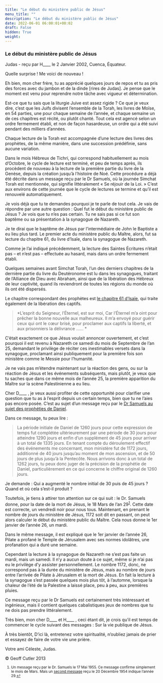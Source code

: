```yaml
---
title: "Le début du ministère public de Jésus"
menu_title: ""
description: "Le début du ministère public de Jésus"
date: 2022-06-01 06:00:01+00:02
draft: False
hidden: True
weight:
---
```

### Le début du ministère public de Jésus

Judas - reçu par H____ le 2 Janvier 2002, Cuenca, Équateur.

Quelle surprise ! Me voici de nouveau !

Eh bien, mon cher frère, tu as apprécié quelques jours de repos et tu as pris des forces avec du jambon et de la dinde [rires de Judas]. Je pense que le moment est venu pour reprendre notre tâche avec vigueur et détermination.

Est-ce que tu sais que la liturgie Juive est assez rigide ? Ce que je veux dire, c’est que les Juifs divisent l’ensemble de la Torah, les livres de Moïse, en 54 parties, une pour chaque semaine de l’année, et chaque semaine un de ces chapitres est récité, ou plutôt chanté. Tout cela est agencé selon un ordre fermement établi, et non de façon hasardeuse, un ordre qui a été suivi pendant des milliers d’années.

Chaque lecture de la Torah est accompagnée d’une lecture des livres des prophètes, de la même manière, dans une succession prédéfinie, sans aucune variation.

Dans le mois Hébreux de Tichri, qui correspond habituellement au mois d’Octobre, le cycle de lecture est terminé, et peu de temps après, ils procèdent de nouveau à la lecture de la première partie du livre de la Genèse, depuis la création jusqu’à l’histoire de Noé. Cette procédure a déjà été décrite dans un message reçu par le Dr Samuels, où la journée Simchat Torah est mentionnée, qui signifie littéralement « Se réjouir de la Loi. » C’est aux environs de cette journée que le cycle de lectures se termine et qu’il est renouvelé automatiquement.

Je vois déjà que tu te demandes pourquoi je te parle de tout cela. Je vais de répondre par une autre question : Quel fut le début du ministère public de Jésus ? Je vois que tu n’es pas certain. Tu ne sais pas si ce fut son baptême ou sa présentation à la synagogue de Nazareth.

Je te dirai que le baptême de Jésus par l’intermédiaire de John le Baptiste a eu lieu plus tard. Le premier acte du ministère public du Maître, alors, fut sa lecture du chapitre 61, du livre d’Isaïe,  dans la synagogue de Nazareth.

Comme je l’ai indiqué précédemment, la lecture des Saintes Écritures n’était pas – et n’est pas – effectuée au hasard, mais dans un ordre fermement établi.

Quelques semaines avant Simchat Torah, l’un des derniers chapitres de la dernière partie du livre du Deutéronome est lu dans les synagogues, traitant de l’Alliance de Dieu avec Abraham, ainsi que de la libération des Hébreux de leur captivité, quand ils reviendront de toutes les régions du monde où ils ont été dispersés.

Le chapitre correspondant des prophètes est [le chapitre 61 d’Isaïe](https://saintebible.com/isaiah/61-1.htm ), qui traite également de la libération des captifs.

> *L’esprit du Seigneur, l’Éternel, est sur moi, Car l’Éternel m’a oint pour prêcher la bonne nouvelle aux malheureux. Il m’a envoyé pour guérir ceux qui ont le cœur brisé, pour proclamer aux captifs la liberté, et aux prisonniers la délivrance …… *

C’était exactement ce que Jésus voulait annoncer ouvertement, et c’est pourquoi il est revenu à Nazareth ce samedi du mois de Septembre de l’an 25, demandant le privilège de réciter ces inestimables versets dans la synagogue, proclamant ainsi publiquement pour la première fois son ministère comme le Messie pour l’humanité.

Je ne vais pas m’étendre maintenant sur la réaction des gens, ou sur la réaction de Jésus et les événements subséquents, mais plutôt, je veux que tu saches que dans ce même mois de l’année 25, la  première apparition  du Maître sur la scène Palestinienne a eu lieu.

Cher D____ , je veux aussi profiter de cette opportunité pour clarifier une question que tu as à l’esprit depuis un certain temps, bien que tu ne l’aies pas encore posée. C’est au sujet d’un message reçu par le [Dr Samuels au sujet des prophéties de Daniel](/fr-samuels-messages/fr-revelations/fr-rev-14-1955-12-12-samuels-jesus/).

Dans ce message, tu peux lire :

> La période initiale de Daniel de 1260 jours pour cette expression de temps fut complétée ultérieurement par une période de 30 jours pour atteindre 1290 jours et enfin d’un supplément de 45 jours pour arriver à un total de 1335 jours. En tenant compte du déroulement effectif des événements me concernant, mon ministère fut de 1172 jours, additionné de 40 jours jusqu’au moment de mon ascension, et de 50 jours de plus jusqu’à la Pentecôte. Nous arrivons donc à un total de 1262 jours, tu peux donc juger de la précision de la prophétie de Daniel, particulièrement en ce qui concerne le chiffre original de 1260 jours.

Je demande : Qui a augmenté le nombre initial de 30 puis de 45 jours ? Quand et où cela s’est-il produit ?

Toutefois, je tiens à attirer ton attention sur ce qui suit : le Dr. Samuels donne, pour la date de la mort de Jésus, le 18 Mars de l’an 29<sup id="a1">[1](#f1)</sup>. Cette date est correcte, un vendredi noir pour nous tous. Maintenant, en prenant le nombre de jours du ministère de Jésus, 1172 soit dit en passant, on peut alors calculer le début du ministère public du Maître. Cela nous donne le 1er janvier de l’année 26, un mardi.

Dans le même message, il est expliqué que le 1er janvier de l’année 26, Pilate a profané le Temple de Jérusalem avec ses normes idolâtres, une profanation qui a duré une semaine.

Cependant la lecture à la synagogue de Nazareth ne s’est pas faite un mardi, mais un samedi. Il n’y a aucun doute à ce sujet, même si je n’ai pas eu le privilège d’y assister personnellement. Le   nombre 1172, donc, ne correspond pas à la durée du ministère de Jésus, mais au nombre de jours entre l’arrivée de Pilate à Jérusalem et la mort de Jésus. En fait la lecture à la synagogue s’est passée quelques mois plus tôt, à l’automne, lorsque la chaleur de l’été de la Palestine a laissé place, peu à peu, aux premières pluies.

Ce message reçu par le Dr Samuels est certainement très intéressant et ingénieux, mais il contient quelques cabalistiques jeux de nombres que tu ne dois pas prendre littéralement.

Très bien, mon cher D____ et H____ , ceci étant dit, je crois qu’il est temps de commencer le cycle suivant des messages : Sur la vie publique de Jésus.

À très bientôt, D’ici là, entretenez votre spiritualité, n’oubliez jamais de prier et essayez de faire de votre vie une prière.

Votre ami Céleste, Judas.

© Geoff Cutler 2013
<small>

1. <large id="f1"> Un message reçu par le Dr. Samuels le 17 Mai 1955. Ce message confirme simplement le mois de Mars. Mais un [second message](/fr-samuels-messages/fr-revelations/fr-rev-36-1954-12-20-samuels-jesus/) reçu le 20 Décembre 1954 indique l’année 29.[↩](#a1)